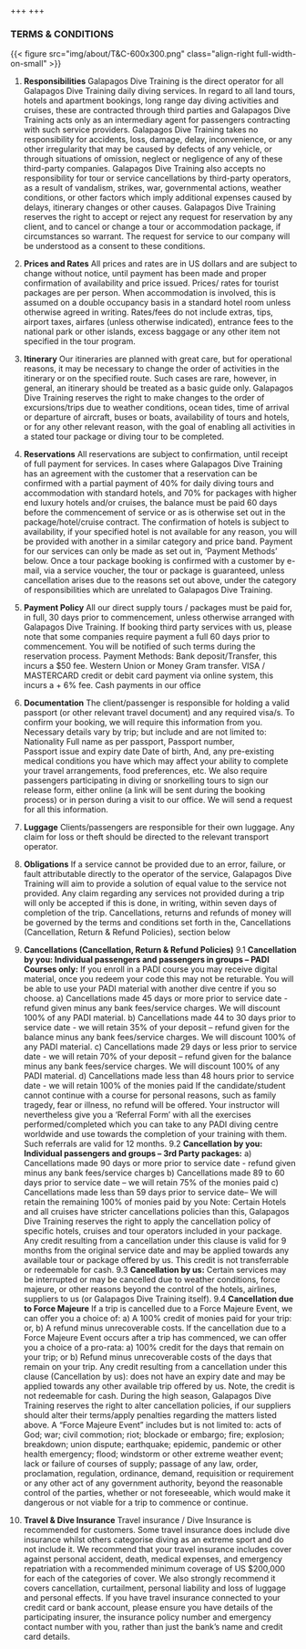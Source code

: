 +++
+++

### TERMS & CONDITIONS

{{< figure src="img/about/T&C-600x300.png" class="align-right full-width-on-small" >}}

1. **Responsibilities**
Galapagos Dive Training is the direct operator for all Galapagos Dive Training daily diving services. In regard to all land tours, hotels and apartment bookings, long range day diving activities and cruises, these are contracted through third parties and Galapagos Dive Training acts only as an intermediary agent for passengers contracting with such service providers.
Galapagos Dive Training takes no responsibility for accidents, loss, damage, delay, inconvenience, or any other irregularity that may be caused by defects of any vehicle, or through situations of omission, neglect or negligence of any of these third-party companies. Galapagos Dive Training also accepts no responsibility for tour or service cancellations by third-party operators, as a result of vandalism, strikes, war, governmental actions, weather conditions, or other factors which imply additional expenses caused by delays, itinerary changes or other causes.
Galapagos Dive Training reserves the right to accept or reject any request for reservation by any client, and to cancel or change a tour or accommodation package, if circumstances so warrant. The request for service to our company will be understood as a consent to these conditions.

2. **Prices and Rates**
All prices and rates are in US dollars and are subject to change without notice, until payment has been made and proper confirmation of availability and price issued.
Prices/ rates for tourist packages are per person.  When accommodation is involved, this is assumed on a double occupancy basis in a standard hotel room unless otherwise agreed in writing. Rates/fees do not include extras, tips, airport taxes, airfares (unless otherwise indicated), entrance fees to the national park or other islands, excess baggage or any other item not specified in the tour program.

3. **Itinerary**
Our itineraries are planned with great care, but for operational reasons, it may be necessary to change the order of activities in the itinerary or on the specified route.  Such cases are rare, however, in general, an itinerary should be treated as a basic guide only.
Galapagos Dive Training reserves the right to make changes to the order of excursions/trips due to weather conditions, ocean tides, time of arrival or departure of aircraft, buses or boats, availability of tours and hotels, or for any other relevant reason, with the goal of enabling all activities in a stated tour package or diving tour to be completed.

4. **Reservations**
All reservations are subject to confirmation, until receipt of full payment for services. In cases where Galapagos Dive Training has an agreement with the customer that a reservation can be confirmed with a partial payment of 40% for daily diving tours and accommodation with standard hotels, and 70% for packages with higher end luxury hotels and/or cruises, the balance must be paid 60 days before the commencement of service or as is otherwise set out in the package/hotel/cruise contract.
The confirmation of hotels is subject to availability, if your specified hotel is not available for any reason, you will be provided with another in a similar category and price band. 
Payment for our services can only be made as set out in, ‘Payment Methods’ below.  Once a tour package booking is confirmed with a customer by e-mail, via a service voucher, the tour or package is guaranteed, unless cancellation arises due to the reasons set out above, under the category of responsibilities which are unrelated to Galapagos Dive Training.

5. **Payment Policy**
All our direct supply tours / packages must be paid for, in full, 30 days prior to commencement, unless otherwise arranged with Galapagos Dive Training.
If booking third party services with us, please note that some companies require payment a full 60 days prior to commencement.  You will be notified of such terms during the reservation process.
Payment Methods:
Bank deposit/Transfer, this incurs a $50 fee.
Western Union or Money Gram transfer.
VISA / MASTERCARD credit or debit card payment via online system, this incurs a + 6% fee.
Cash payments in our office

6. **Documentation**
The client/passenger is responsible for holding a valid passport (or other relevant travel document) and any required visa/s. To confirm your booking, we will require this information from you.
Necessary details vary by trip; but include and are not limited to:
Nationality
Full name as per passport,
Passport number,  
Passport issue and expiry date
Date of birth, 
And, any pre-existing medical conditions you have which may affect your ability to complete your travel arrangements, food preferences, etc.
We also require passengers participating in diving or snorkelling tours to sign our release form, either online (a link will be sent during the booking process) or in person during a visit to our office. 
We will send a request for all this information. 

7. **Luggage**
Clients/passengers are responsible for their own luggage.  Any claim for loss or theft should be directed to the relevant transport operator.

8. **Obligations**
If a service cannot be provided due to an error, failure, or fault attributable directly to the operator of the service, Galapagos Dive Training will aim to provide a solution of equal value to the service not provided. 
Any claim regarding any services not provided during a trip will only be accepted if this is done, in writing, within seven days of completion of the trip. Cancellations, returns and refunds of money will be governed by the terms and conditions set forth in the, Cancellations (Cancellation, Return & Refund Policies), section below


9. **Cancellations (Cancellation, Return & Refund Policies)**
9.1 **Cancellation by you: Individual passengers and passengers in groups – PADI Courses only:**
If you enroll in a PADI course you may receive digital material, once you redeem your code this may not be returable. You will be able to use your PADI material with another dive centre if you so choose.
a) Cancellations made 45 days or more prior to service date - refund given minus any bank fees/service charges.  We will discount 100% of any PADI material. 
b) Cancellations made 44 to 30 days prior to service date - we will retain 35% of your deposit – refund given for the balance minus any bank fees/service charges. We will discount 100% of any PADI material.
c) Cancellations made 29 days or less prior to service date - we will retain 70% of your deposit – refund given for the balance minus any bank fees/service charges. We will discount 100% of any PADI material.
d) Cancellations made less than 48 hours prior to service date - we will retain 100% of the monies paid
If the candidate/student cannot continue with a course for personal reasons, such as family tragedy, fear or illness, no refund will be offered. Your instructor will nevertheless give you a ‘Referral Form’ with all the exercises performed/completed which you can take to any PADI diving centre worldwide and use towards the completion of your training with them. Such referrals are valid for 12 months.
9.2 **Cancellation by you: Individual passengers and groups – 3rd Party packages:**
a) Cancellations made 90 days or more prior to service date - refund given minus any bank fees/service charges
b) Cancellations made 89 to 60 days prior to service date – we will retain 75% of the monies paid
c) Cancellations made less than 59 days prior to service date– We will retain the remaining 100% of monies paid by you
Note: Certain Hotels and all cruises have stricter cancellations policies than this, Galapagos Dive Training reserves the right to apply the cancellation policy of specific hotels, cruises and tour operators included in your package.
Any credit resulting from a cancellation under this clause is valid for 9 months from the original service date and may be applied towards any available tour or package offered by us. This credit is not transferrable or redeemable for cash.
9.3 **Cancellation by us:**
Certain services may be interrupted or may be cancelled due to weather conditions, force majeure, or other reasons beyond the control of the hotels, airlines, suppliers to us (or Galapagos Dive Training itself).
9.4 **Cancellation due to Force Majeure**
If a trip is cancelled due to a Force Majeure Event, we can offer you a choice of: a) A 100% credit of monies paid for your trip: or, b) A refund minus unrecoverable costs.
If the cancellation due to a Force Majeure Event occurs after a trip has commenced, we can offer you a choice of a pro-rata: a) 100% credit for the days that remain on your trip; or b) Refund minus unrecoverable costs of the days that remain on your trip.
Any credit resulting from a cancellation under this clause (Cancellation by us): does not have an expiry date and may be applied towards any other available trip offered by us.  Note, the credit is not redeemable for cash.
During the high season, Galapagos Dive Training reserves the right to alter cancellation policies, if our suppliers should alter their terms/apply penalties regarding the matters listed above.
A “Force Majeure Event” includes but is not limited to: acts of God; war; civil commotion; riot; blockade or embargo; fire; explosion; breakdown; union dispute; earthquake; epidemic, pandemic or other health emergency; flood; windstorm or other extreme weather event; lack or failure of courses of supply; passage of any law, order, proclamation, regulation, ordinance, demand, requisition or requirement or any other act of any government authority, beyond the reasonable control of the parties, whether or not foreseeable, which would make it dangerous or not viable for a trip to commence or continue.

10. **Travel & Dive Insurance**
Travel insurance / Dive Insurance is recommended for customers. Some travel insurance does include dive insurance whilst others categorise diving as an extreme sport and do not include it. We recommend that your travel insurance includes cover against personal accident, death, medical expenses, and emergency repatriation with a recommended minimum coverage of US $200,000 for each of the categories of cover. 
We also strongly recommend it covers cancellation, curtailment, personal liability and loss of luggage and personal effects. If you have travel insurance connected to your credit card or bank account, please ensure you have details of the participating insurer, the insurance policy number and emergency contact number with you, rather than just the bank’s name and credit card details.

